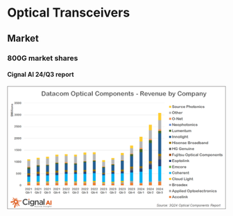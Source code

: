 # Optical Transceivers


## Market 

### 800G market shares

#### Cignal AI 24/Q3 report
![Cignal AI](img/3Q24-OPTCO-Revenue-by-Company-1.webp "Cignal AI")
